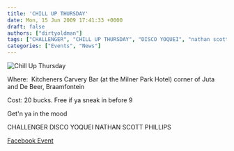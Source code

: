 ```yaml
---
title: 'CHILL UP THURSDAY'
date: Mon, 15 Jun 2009 17:41:33 +0000
draft: false
authors: ["dirtyoldman"]
tags: ["CHALLENGER", "CHILL UP THURSDAY", "DISCO YOQUEI", "nathan scott phillips"]
categories: ["Events", "News"]
---
```


![Chill Up Thursday](http://profile.ak.facebook.com/object3/720/118/n87484222682_5231.jpg)

Where:  Kitcheners Carvery Bar (at the Milner Park Hotel) corner of Juta and De Beer, Braamfontein

Cost: 20 bucks. Free if ya sneak in before 9

Get'n ya in the mood

CHALLENGER DISCO YOQUEI NATHAN SCOTT PHILLIPS

[Facebook Event](http://www.facebook.com/event.php?eid=87484222682)